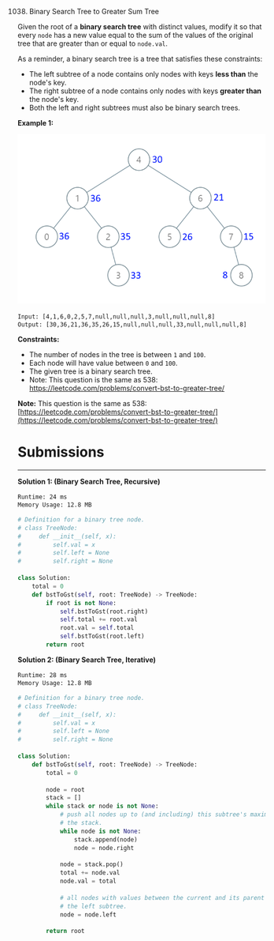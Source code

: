 1038. Binary Search Tree to Greater Sum Tree

Given the root of a **binary search tree** with distinct values, modify it so that every `node` has a new value equal to the sum of the values of the original tree that are greater than or equal to `node.val`.

As a reminder, a binary search tree is a tree that satisfies these constraints:

* The left subtree of a node contains only nodes with keys **less than** the node's key.
* The right subtree of a node contains only nodes with keys **greater than** the node's key.
* Both the left and right subtrees must also be binary search trees.
 

**Example 1:**

![1038_tree.png](img/1038_tree.png)
```
Input: [4,1,6,0,2,5,7,null,null,null,3,null,null,null,8]
Output: [30,36,21,36,35,26,15,null,null,null,33,null,null,null,8]
```

**Constraints:**

* The number of nodes in the tree is between `1` and `100`.
* Each node will have value between `0` and `100`.
* The given tree is a binary search tree.
* Note: This question is the same as 538: https://leetcode.com/problems/convert-bst-to-greater-tree/


**Note:** This question is the same as 538: [https://leetcode.com/problems/convert-bst-to-greater-tree/](https://leetcode.com/problems/convert-bst-to-greater-tree/)

# Submissions
---
**Solution 1: (Binary Search Tree, Recursive)**
```
Runtime: 24 ms
Memory Usage: 12.8 MB
```
```python
# Definition for a binary tree node.
# class TreeNode:
#     def __init__(self, x):
#         self.val = x
#         self.left = None
#         self.right = None

class Solution:
    total = 0
    def bstToGst(self, root: TreeNode) -> TreeNode:
        if root is not None:
            self.bstToGst(root.right)
            self.total += root.val
            root.val = self.total
            self.bstToGst(root.left)
        return root
```

**Solution 2: (Binary Search Tree, Iterative)**
```
Runtime: 28 ms
Memory Usage: 12.8 MB
```
```python
# Definition for a binary tree node.
# class TreeNode:
#     def __init__(self, x):
#         self.val = x
#         self.left = None
#         self.right = None

class Solution:
    def bstToGst(self, root: TreeNode) -> TreeNode:
        total = 0

        node = root
        stack = []
        while stack or node is not None:
            # push all nodes up to (and including) this subtree's maximum on
            # the stack.
            while node is not None:
                stack.append(node)
                node = node.right

            node = stack.pop()
            total += node.val
            node.val = total

            # all nodes with values between the current and its parent lie in
            # the left subtree.
            node = node.left

        return root
```
